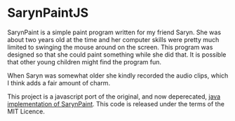# SarynPaintJS

SarynPaint is a simple paint program written for my friend Saryn. She was about two years old at the time and her computer skills were pretty much limited to swinging the mouse around on the screen. This program was designed so that she could paint something while she did that. It is possible that other young children might find the program fun.


When Saryn was somewhat older she kindly recorded the audio clips, which I think adds a fair amount of charm.

This project is a javascript port of the original, and now deperecated, [java implementation of SarynPaint](https://github.com/trebor/sarynpaint). This code is released under the terms of the MIT Licence.
